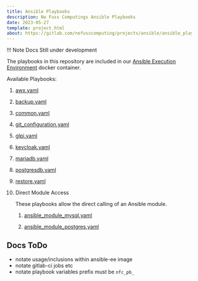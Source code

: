 ```yaml
---
title: Ansible Playbooks
description: No Fuss Computings Ansible Playbooks
date: 2023-05-27
template: project.html
about: https://gitlab.com/nofusscomputing/projects/ansible/ansible_playbooks
---
```


!!! Note
    Docs Still under development

The playbooks in this repository are included in our [Ansible Execution Environment](../../execution_environment/index.md) docker container.

Available Playbooks:

1. [awx.yaml](awx.md) 

1. [backup.yaml](backup/index.md)

1. [common.yaml](common.md)

1. [git_configuration.yaml](git_configuration.md)

1. [glpi.yaml](glpi.md)

1. [keycloak.yaml](keycloak.md)

1. [mariadb.yaml](mariadb.md)

1. [postgresdb.yaml](postgresdb.md)

1. [restore.yaml](restore/index.md)

1. Direct Module Access

    These playbooks allow the direct calling of an Ansible module.

    1. [ansible_module_mysql.yaml](modules/mysql.md)

    1. [ansible_module_postgres.yaml](modules/postgres.md)


## Docs ToDo

- notate usage/inclusions within ansible-ee image
- notate gitlab-ci jobs etc
- notate playbook variables prefix must be `nfc_pb_`
